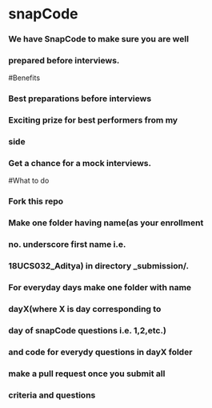 # snapCode
### We have **SnapCode** to make sure you are well
### prepared before interviews.


#Benefits

### Best preparations before interviews

### Exciting prize for best performers from my 
### side

### Get a chance for a mock interviews.


#What to do

### Fork this repo

### Make one folder having name(as your enrollment 
### no. underscore first name i.e.
### 18UCS032_Aditya) in directory _submission/.

### For everyday days make one folder with name
### dayX(where X is day corresponding to
### day of snapCode questions i.e. 1,2,etc.) 

### and code for everydy questions in dayX folder

### make a pull request once you submit all
### criteria and questions

